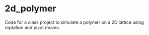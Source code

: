 # 2d_polymer

Code for a class project to simulate a polymer on a 2D lattice using reptation and pivot moves.
